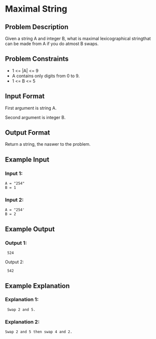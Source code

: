 # Maximal String

## Problem Description

Given a string A and integer B, what is maximal lexicographical stringthat can be made from A if you do atmost B swaps.

## Problem Constraints
- 1 <= |A| <= 9
- A contains only digits from 0 to 9.
- 1 <= B <= 5

## Input Format

First argument is string A.

Second argument is integer B.

## Output Format
Return a string, the naswer to the problem.

## Example Input
### Input 1:
```
A = "254"
B = 1
```
### Input 2:
```
A = "254'
B = 2
```

## Example Output
### Output 1:
```
 524
```
Output 2:
```
 542
```

## Example Explanation
### Explanation 1:
```
 Swap 2 and 5.
```
### Explanation 2:
```
Swap 2 and 5 then swap 4 and 2.
```